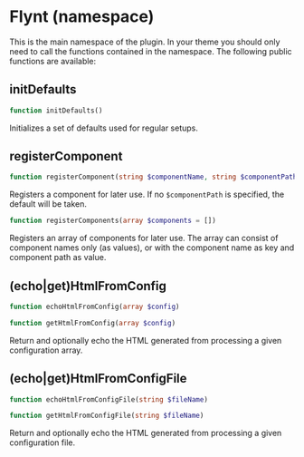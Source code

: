 # Flynt (namespace)

This is the main namespace of the plugin. In your theme you should only need to call the functions contained in the namespace. The following public functions are available:

## initDefaults
```php
function initDefaults()
```
Initializes a set of defaults used for regular setups.

## registerComponent
```php
function registerComponent(string $componentName, string $componentPath = null)
```
Registers a component for later use. If no `$componentPath` is specified, the default will be taken.

```php
function registerComponents(array $components = [])
```
Registers an array of components for later use. The array can consist of component names only (as values), or with the component name as key and component path as value.

## (echo|get)HtmlFromConfig
```php
function echoHtmlFromConfig(array $config)
```
```php
function getHtmlFromConfig(array $config)
```
Return and optionally echo the HTML generated from processing a given configuration array.

## (echo|get)HtmlFromConfigFile
```php
function echoHtmlFromConfigFile(string $fileName)
```
```php
function getHtmlFromConfigFile(string $fileName)
```
Return and optionally echo the HTML generated from processing a given configuration file.
